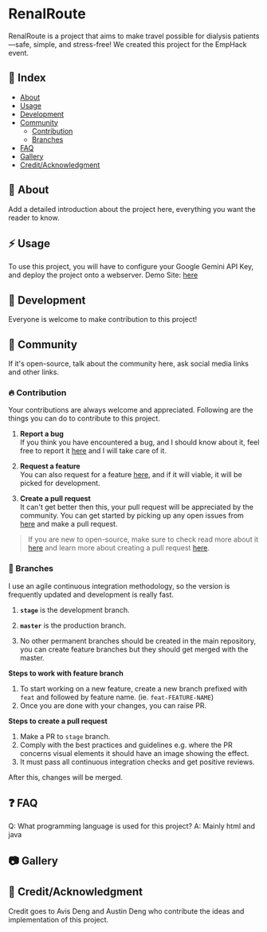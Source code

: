 # RenalRoute
RenalRoute is a project that aims to make travel possible for dialysis patients—safe, simple, and stress-free! We created this project for the EmpHack event.

## :ledger: Index

- [About](#beginner-about)
- [Usage](#zap-usage)
- [Development](#wrench-development)
- [Community](#cherry_blossom-community)
  - [Contribution](#fire-contribution)
  - [Branches](#cactus-branches)
- [FAQ](#question-faq)
- [Gallery](#camera-gallery)
- [Credit/Acknowledgment](#star2-creditacknowledgment)

##  :beginner: About
Add a detailed introduction about the project here, everything you want the reader to know.

## :zap: Usage
To use this project, you will have to configure your Google Gemini API Key, and deploy the project onto a webserver.
Demo Site: [here]()

##  :wrench: Development
Everyone is welcome to make contribution to this project!

## :cherry_blossom: Community

If it's open-source, talk about the community here, ask social media links and other links.

 ###  :fire: Contribution

 Your contributions are always welcome and appreciated. Following are the things you can do to contribute to this project.

 1. **Report a bug** <br>
 If you think you have encountered a bug, and I should know about it, feel free to report it [here]() and I will take care of it.

 2. **Request a feature** <br>
 You can also request for a feature [here](), and if it will viable, it will be picked for development.  

 3. **Create a pull request** <br>
 It can't get better then this, your pull request will be appreciated by the community. You can get started by picking up any open issues from [here]() and make a pull request.

 > If you are new to open-source, make sure to check read more about it [here](https://www.digitalocean.com/community/tutorial_series/an-introduction-to-open-source) and learn more about creating a pull request [here](https://www.digitalocean.com/community/tutorials/how-to-create-a-pull-request-on-github).


 ### :cactus: Branches

 I use an agile continuous integration methodology, so the version is frequently updated and development is really fast.

1. **`stage`** is the development branch.

2. **`master`** is the production branch.

3. No other permanent branches should be created in the main repository, you can create feature branches but they should get merged with the master.

**Steps to work with feature branch**

1. To start working on a new feature, create a new branch prefixed with `feat` and followed by feature name. (ie. `feat-FEATURE-NAME`)
2. Once you are done with your changes, you can raise PR.

**Steps to create a pull request**

1. Make a PR to `stage` branch.
2. Comply with the best practices and guidelines e.g. where the PR concerns visual elements it should have an image showing the effect.
3. It must pass all continuous integration checks and get positive reviews.

After this, changes will be merged.

## :question: FAQ
Q: What programming language is used for this project?
A: Mainly html and java

##  :camera: Gallery

## :star2: Credit/Acknowledgment
Credit goes to Avis Deng and Austin Deng who contribute the ideas and implementation of this project.
